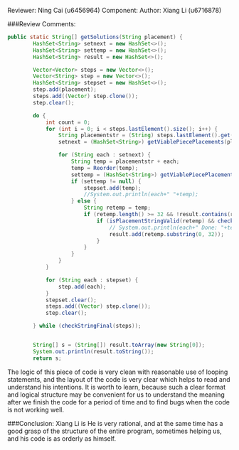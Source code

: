 Reviewer: Ning Cai (u6456964)
Component: 
Author: Xiang Li (u6716878)

###Review Comments:

```java
public static String[] getSolutions(String placement) {
        HashSet<String> setnext = new HashSet<>();
        HashSet<String> settemp = new HashSet<>();
        HashSet<String> result = new HashSet<>();

        Vector<Vector> steps = new Vector<>();
        Vector<String> step = new Vector<>();
        HashSet<String> stepset = new HashSet<>();
        step.add(placement);
        steps.add((Vector) step.clone());
        step.clear();

        do {
            int count = 0;
            for (int i = 0; i < steps.lastElement().size(); i++) {
                String placementstr = (String) steps.lastElement().get(i);
                setnext = (HashSet<String>) getViablePiecePlacements(placementstr);

                for (String each : setnext) {
                    String temp = placementstr + each;
                    temp = Reorder(temp);
                    settemp = (HashSet<String>) getViablePiecePlacements(temp);
                    if (settemp != null) {
                        stepset.add(temp);
                        //System.out.println(each+" "+temp);
                    } else {
                        String retemp = temp;
                        if (retemp.length() >= 32 && !result.contains(retemp.substring(0, 32))) {
                            if (isPlacementStringValid(retemp) && checkString(retemp)) {
                                // System.out.println(each+" Done: "+temp);
                                result.add(retemp.substring(0, 32));
                            }
                        }
                    }
                }
            }

            for (String each : stepset) {
                step.add(each);
            }
            stepset.clear();
            steps.add((Vector) step.clone());
            step.clear();

        } while (checkStringFinal(steps));


        String[] s = (String[]) result.toArray(new String[0]);
        System.out.println(result.toString());
        return s;
```

The logic of this piece of code is very clean with reasonable use of looping statements, and the layout of the code is very clear which helps to read and understand his
intentions.
It is worth to learn, because such a clear format and logical structure may be convenient for us to understand the meaning after we finish the code for a period of time 
and to find bugs when the code is not working well.

###Conclusion:
Xiang Li is He is very rational, and at the same time has a good grasp of the structure of the entire program, sometimes helping us, and his code is as orderly as himself.